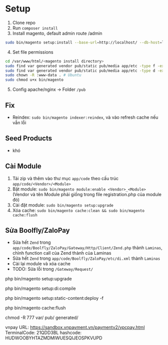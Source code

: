 # Setup

1. Clone repo
2. Run `composer install`
3. Install magento, default admin route /admin
```bash
sudo bin/magento setup:install --base-url=http://localhost/ --db-host=localhost --db-name=magento --db-user=magento --db-password=1111 --admin-firstname=Magento --admin-lastname=Admin --admin-email=admin@example.com --admin-user=admin --admin-password=admin123 --language=en_US --currency=USD --timezone=America/Chicago --use-rewrites=1 --search-engine=elasticsearch7 --elasticsearch-host=localhost --elasticsearch-port=9200 --elasticsearch-index-prefix=magento2 --elasticsearch-timeout=15 --backend-frontname=admin
```
4. Set file permissions
```bash
cd /var/www/html/<magento install directory>
sudo find var generated vendor pub/static pub/media app/etc -type f -exec chmod g+w {} +
sudo find var generated vendor pub/static pub/media app/etc -type d -exec chmod g+ws {} +
sudo chown -R :www-data . # Ubuntu
sudo chmod u+x bin/magento
```
5. Config apache/nginx -> Folder `/pub`

## Fix

- Reindex: `sudo bin/magento indexer:reindex`, và vào refresh cache nếu vẫn lỗi

## Seed Products

- khó

## Cài Module

1. Tải zip và thêm vào thư mục `app/code` theo cấu trúc `app/code/<Vendor>/<Module>`
2. Bật module: `sudo bin/magento module:enable <Vendor>_<Module>` (Vendor và tên Module phải giống trong file registration.php của module đó)
3. Cài đặt module: `sudo bin/magento setup:upgrade`
4. Xóa cache: `sudo bin/magento cache:clean && sudo bin/magento cache:flush`

## Sửa Boolfly/ZaloPay

- Sửa hết `Zend` trong `app/code/Boolfly/ZaloPay/Gateway/Http/Client/Zend.php` thành `Laminas`, chỉnh function call của Zend thành của Laminas
- Sửa hết `Zend` trong `app/code/Boolfly/ZaloPay/etc/di.xml` thành `Laminas`
- Cài lại module và xóa cache
- TODO: Sửa lỗi trong `/Gateway/Request/`

php bin/magento setup:upgrade

php bin/magento setup:di:compile

php bin/magento setup:static-content:deploy -f

php bin/magento cache:flush

chmod -R 777 var/ pub/ generated/

vnpay
URL: https://sandbox.vnpayment.vn/paymentv2/vpcpay.html
TerminalCode: 21QDD3BL
hashcode: HUDWOOBYHTAZMDMIWUESQIJEOSPKVUPD